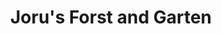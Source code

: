 ---
title: "Joru's Forst and Garten"
url: /singhofen/jorus-forst-and-garten/
shop: Garten-Center
---